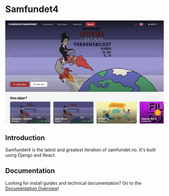 # Samfundet4

<img src="./docs/splash.png"/>

## Introduction

Samfundet4 is the latest and greatest iteration of samfundet.no. It's built using Django and React.

## Documentation

Looking for install guides and technical documentation? Go to the [Documentation Overview](./docs/README.md)!
